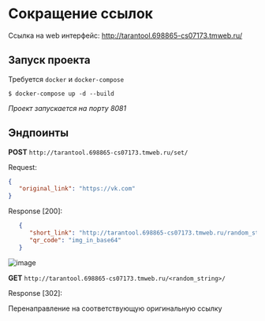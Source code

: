 # Сокращение ссылок
Ссылка на web интерфейс: http://tarantool.698865-cs07173.tmweb.ru/


## Запуск проекта 


Требуется `docker` и `docker-compose`


`$ docker-compose up -d --build`


_Проект запускается на порту 8081_


## Эндпоинты

**POST** `http://tarantool.698865-cs07173.tmweb.ru/set/`

Request:
```json
{
   "original_link": "https://vk.com"
}
```

Response [200]:
```json
   {
      "short_link": "http://tarantool.698865-cs07173.tmweb.ru/random_string",
      "qr_code": "img_in_base64"
   }
```

![image](https://user-images.githubusercontent.com/56492378/140519304-5868c4cc-755f-45b4-8753-54a765698e7c.png)


**GET** `http://tarantool.698865-cs07173.tmweb.ru/<random_string>/`

Response [302]:

Перенаправление на соответствующую оригинальную ссылку
